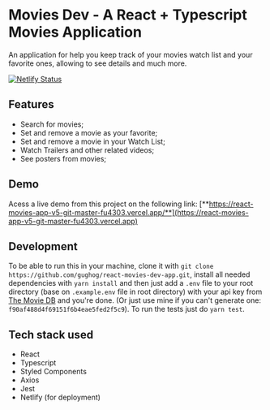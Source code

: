 # Movies Dev - A React + Typescript Movies Application

An application for help you keep track of your movies watch list and your favorite ones, allowing to see details and much more.

[![Netlify Status](https://api.netlify.com/api/v1/badges/ae2af8fe-b7d6-44b5-ba84-9fd49d37a7e5/deploy-status)](https://app.netlify.com/sites/moviesdev/deploys)

## Features

- Search for movies;
- Set and remove a movie as your favorite;
- Set and remove a movie in your Watch List;
- Watch Trailers and other related videos;
- See posters from movies;

## Demo

Acess a live demo from this project on the following link: [**https://react-movies-app-v5-git-master-fu4303.vercel.app/**](https://react-movies-app-v5-git-master-fu4303.vercel.app)

## Development

To be able to run this in your machine, clone it with `git clone https://github.com/gughog/react-movies-dev-app.git`, install all needed dependencies with `yarn install` and then just add a `.env` file to your root directory (base on `.example.env` file in root directory) with your api key from [The Movie DB](https://www.themoviedb.org/documentation/api) and you're done. (Or just use mine if you can't generate one: `f90af488d4f69151f6b4eae5fed2f5c9`). To run the tests just do `yarn test`.

## Tech stack used

- React
- Typescript
- Styled Components
- Axios
- Jest
- Netlify (for deployment)
